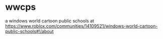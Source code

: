 # wwcps
a  windows world cartoon public schools at https://www.roblox.com/communities/14109521/windows-world-cartoon-public-schools#!/about
